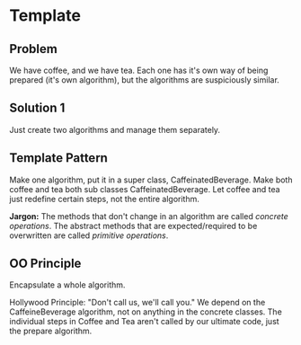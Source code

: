 # Template

## Problem

We have coffee, and we have tea. Each one has it's own way of being prepared (it's own algorithm), but the algorithms are suspiciously similar.

## Solution 1

Just create two algorithms and manage them separately.

## Template Pattern

Make one algorithm, put it in a super class, CaffeinatedBeverage. Make both coffee and tea both sub classes CaffeinatedBeverage. Let coffee and tea just redefine certain steps, not the entire algorithm.

**Jargon:** The methods that don't change in an algorithm are called *concrete operations*. The abstract methods that are expected/required to be overwritten are called *primitive operations*.

## OO Principle

Encapsulate a whole algorithm.

Hollywood Principle: "Don't call us, we'll call you." We depend on the CaffeineBeverage algorithm, not on anything in the concrete classes. The individual steps in Coffee and Tea aren't called by our ultimate code, just the prepare algorithm.

